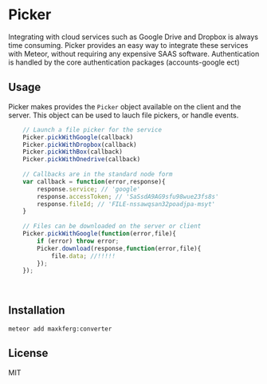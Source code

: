 # Picker

Integrating with cloud services such as Google Drive and Dropbox is always time consuming. Picker provides an easy way to integrate these services with Meteor, without requiring any expensive SAAS software. Authentication is handled by the core authentication packages (accounts-google ect) 

## Usage
Picker makes provides the `Picker` object available on the client and the server. This object can be used to lauch file pickers, or handle events.
```javascript
    // Launch a file picker for the service
    Picker.pickWithGoogle(callback)
    Picker.pickWithDropbox(callback)
    Picker.pickWithBox(callback)
    Picker.pickWithOnedrive(callback)
    
    // Callbacks are in the standard node form
    var callback = function(error,response){
        response.service; // 'google'
        response.accessToken; // 'SaSsdA9AG9sfu98wue23fs8s'
        response.fileId; // 'FILE-nssawqsan32poadjpa-msyt'
    }
    
    // Files can be downloaded on the server or client
    Picker.pickWithGoogle(function(error,file){
        if (error) throw error; 
        Picker.download(response,function(error,file){
            file.data; //!!!!!
        });
    });
    
    
```


## Installation

    meteor add maxkferg:converter

## License

MIT